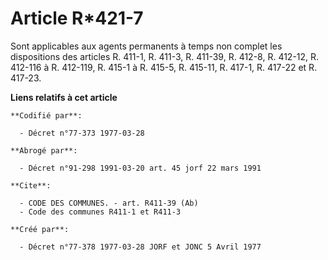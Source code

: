 # Article R*421-7

Sont applicables aux agents permanents à temps non complet les dispositions des articles R. 411-1, R. 411-3, R. 411-39, R.
412-8, R. 412-12, R. 412-116 à R. 412-119, R. 415-1 à R. 415-5, R. 415-11, R. 417-1, R. 417-22 et R. 417-23.

**Liens relatifs à cet article**

	**Codifié par**:

	  - Décret n°77-373 1977-03-28

	**Abrogé par**:

	  - Décret n°91-298 1991-03-20 art. 45 jorf 22 mars 1991

	**Cite**:

	  - CODE DES COMMUNES. - art. R411-39 (Ab)
	  - Code des communes R411-1 et R411-3

	**Créé par**:

	  - Décret n°77-378 1977-03-28 JORF et JONC 5 Avril 1977
